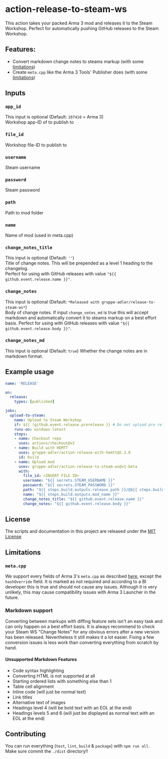 # action-release-to-steam-ws

This action takes your packed Arma 3 mod and releases it to the Steam Workshop. Perfect for automatically pushing GitHub releases to the Steam Workshop.

## Features:
- Convert markdown change notes to steams markup (with some [limitations](#markdown-support))
- Create `meta.cpp` like the Arma 3 Tools' Publisher does (with some [limitations](#metacpp))

## Inputs

### `app_id`
This input is optional (Default: `107410` = Arma 3)  
Workshop app-ID of to publish to

### `file_id`
Workshop file-ID to publish to

### `username`
Steam username

### `password`
Steam password

### `path`
Path to mod folder

### `name`
Name of mod (used in meta.cpp)

### `change_notes_title`
This input is optional (Default: `''`)  
Title of change notes. This will be prepended as a level 1 heading to the changelog.  
Perfect for using with GitHub releases with value `"${{ github.event.release.name }}"`.

### `change_notes`
This input is optional (Default: `*Released with gruppe-adler/release-to-steam-ws*`)  
Body of change notes. If input `change_notes_md` is true this will accept markdown and automatically convert it to steams markup on a best effort basis.
Perfect for using with GitHub releases with value `"${{ github.event.release.body }}"`.

### `change_notes_md`
This input is optional (Default: `true`)
Whether  the change notes are in markdown format.

## Example usage

```yaml
name: 'RELEASE'

on:
  release:
    types: [published]

jobs:
  upload-to-steam:
    name: Upload to Steam Workshop
    if: ${{ !github.event.release.prerelease }} # Do not upload pre releases
    runs-on: windows-latest
    steps:
    - name: Checkout repo
      uses: actions/checkout@v2
    - name: Build with HEMTT
      uses: gruppe-adler/action-release-with-hemtt@2.2.0
      id: build
    - name: Upload mod
      uses: gruppe-adler/action-release-to-steam-ws@v1-beta
      with:
        file_id: <INSERT FILE ID>
        username: "${{ secrets.STEAM_USERNAME }}"
        password: "${{ secrets.STEAM_PASSWORD }}"
        path: "${{ steps.build.outputs.release_path }}/@${{ steps.build.outputs.mod_name }}"
        name: "${{ steps.build.outputs.mod_name }}"
        change_notes_title: "${{ github.event.release.name }}"
        change_notes: "${{ github.event.release.body }}"

```

## License
The scripts and documentation in this project are released under the [MIT License](LICENSE)

## Limitations

### `meta.cpp`
We support every fields of Arma 3's `meta.cpp` as described [here](https://community.bistudio.com/wiki/Arma_3:_meta.cpp), except the `hashOverride` field. It is marked as not required and according to a BI developer this is true and should not cause any issues. Although it is very unlikely, this may cause compatibility issues with Arma 3 Launcher in the future.

### Markdown support
Converting between markups with diffing feature sets isn't an easy task and can only happen on a best effort basis. It is always recommend to check your Steam WS "Change Notes" for any obvious errors after a new version has been released. Nevertheless it still makes it a lot easier. Fixing a few conversion issues is less work than converting everything from scratch by hand.  

#### Unsupported Markdown Features
- Code syntax highlighting
- Converting HTML is not supported at all
- Starting ordered lists with something else than 1
- Table cell alignment
- Inline code (will just be normal text)
- Link titles
- Alternative text of images
- Headings level 4 (will be bold text with an EOL at the end)
- Headings levels 5 and 6 (will just be displayed as normal text with an EOL at the end)

## Contributing
You can run everything (`test`, `lint`, `build` & `package`) with `npm run all`.  
Make sure commit the `./dist` directory!!
